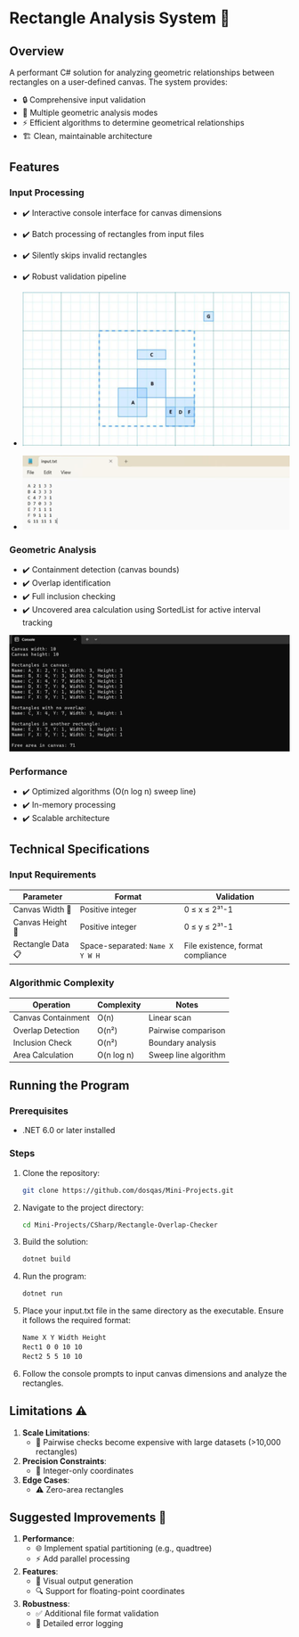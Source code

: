 # Rectangle Analysis System 🧮

## Overview
A performant C# solution for analyzing geometric relationships between rectangles on a user-defined canvas. The system provides:

- 🔒 Comprehensive input validation
- 📐 Multiple geometric analysis modes
- ⚡ Efficient algorithms to determine geometrical relationships
- 🏗️ Clean, maintainable architecture

## Features

### Input Processing
- ✔️ Interactive console interface for canvas dimensions  
- ✔️ Batch processing of rectangles from input files  
- ✔️ Silently skips invalid rectangles
- ✔️ Robust validation pipeline  

- ![Grid with rectangles](images/rectangles-grid.png)
- ![File input](images/input-file.png)

### Geometric Analysis
- ✔️ Containment detection (canvas bounds)  
- ✔️ Overlap identification  
- ✔️ Full inclusion checking  
- ✔️ Uncovered area calculation using SortedList for active interval tracking 

![Console output](images/console-output.png)

### Performance
- ✔️ Optimized algorithms (O(n log n) sweep line)
- ✔️ In-memory processing  
- ✔️ Scalable architecture  

## Technical Specifications

### Input Requirements
| Parameter | Format | Validation |
|-----------|--------|------------|
| Canvas Width 📏 | Positive integer | 0 ≤ x ≤ 2³¹-1 |
| Canvas Height 📏 | Positive integer | 0 ≤ y ≤ 2³¹-1 |
| Rectangle Data 📋 | Space-separated: `Name X Y W H` | File existence, format compliance |

### Algorithmic Complexity
| Operation | Complexity | Notes |
|-----------|------------|-------|
| Canvas Containment | O(n) | Linear scan |
| Overlap Detection | O(n²) | Pairwise comparison |
| Inclusion Check | O(n²) | Boundary analysis |
| Area Calculation | O(n log n) | Sweep line algorithm |

## Running the Program

### Prerequisites
- .NET 6.0 or later installed

### Steps
1. Clone the repository:
   ```bash
   git clone https://github.com/dosqas/Mini-Projects.git
   ```

2. Navigate to the project directory:
   ```bash
   cd Mini-Projects/CSharp/Rectangle-Overlap-Checker
   ```

3. Build the solution:
   ```bash
   dotnet build
   ```

4. Run the program:
   ```bash
   dotnet run
   ```

5. Place your input.txt file in the same directory as the executable. Ensure it follows the required format:
   ```bash
   Name X Y Width Height
   Rect1 0 0 10 10
   Rect2 5 5 10 10
   ```

6. Follow the console prompts to input canvas dimensions and analyze the rectangles.


## Limitations ⚠️

1. **Scale Limitations**:
   - 🐌 Pairwise checks become expensive with large datasets (>10,000 rectangles)
2. **Precision Constraints**:
   - 🔢 Integer-only coordinates
3. **Edge Cases**:
   - ⚠️ Zero-area rectangles

## Suggested Improvements 🚀

1. **Performance**:
   - 🌐 Implement spatial partitioning (e.g., quadtree)
   - ⚡ Add parallel processing
2. **Features**:
   - 🎨 Visual output generation
   - 🔍 Support for floating-point coordinates
3. **Robustness**:
   - ✅ Additional file format validation
   - 📝 Detailed error logging